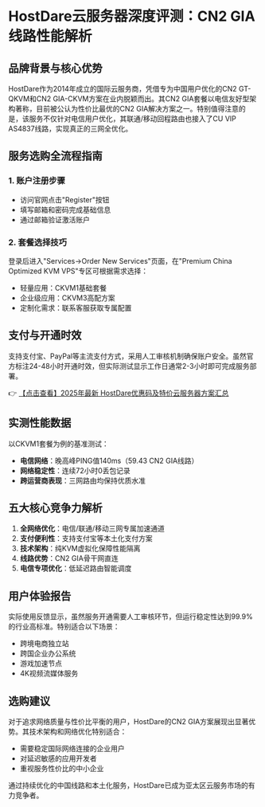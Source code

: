 # HostDare云服务器深度评测：CN2 GIA线路性能解析

## 品牌背景与核心优势
HostDare作为2014年成立的国际云服务商，凭借专为中国用户优化的CN2 GT-QKVM和CN2 GIA-CKVM方案在业内脱颖而出。其CN2 GIA套餐以电信友好型架构著称，目前被公认为性价比最优的CN2 GIA解决方案之一。特别值得注意的是，该服务不仅针对电信用户优化，其联通/移动回程路由也接入了CU VIP AS4837线路，实现真正的三网全优化。

## 服务选购全流程指南

### 1. 账户注册步骤
- 访问官网点击"Register"按钮
- 填写邮箱和密码完成基础信息
- 通过邮箱验证激活账户

### 2. 套餐选择技巧
登录后进入"Services→Order New Services"页面，在"Premium China Optimized KVM VPS"专区可根据需求选择：
- 轻量应用：CKVM1基础套餐
- 企业级应用：CKVM3高配方案
- 定制化需求：联系客服获取专属配置

## 支付与开通时效
支持支付宝、PayPal等主流支付方式，采用人工审核机制确保账户安全。虽然官方标注24-48小时开通时效，但实际测试显示工作日通常2-3小时即可完成服务部署。

👉 [【点击查看】2025年最新 HostDare优惠码及特价云服务器方案汇总](https://bit.ly/hostdare)

## 实测性能数据
以CKVM1套餐为例的基准测试：
- **电信网络**：晚高峰PING值140ms（59.43 CN2 GIA线路）
- **网络稳定性**：连续72小时0丢包记录
- **跨运营商表现**：三网路由均保持优质水准

## 五大核心竞争力解析
1. **全网络优化**：电信/联通/移动三网专属加速通道
2. **支付便利性**：支持支付宝等本土化支付方案
3. **技术架构**：纯KVM虚拟化保障性能隔离
4. **线路优势**：CN2 GIA骨干网直连
5. **电信专项优化**：低延迟路由智能调度

## 用户体验报告
实际使用反馈显示，虽然服务开通需要人工审核环节，但运行稳定性达到99.9%的行业高标准。特别适合以下场景：
- 跨境电商独立站
- 跨国企业办公系统
- 游戏加速节点
- 4K视频流媒体服务

## 选购建议
对于追求网络质量与性价比平衡的用户，HostDare的CN2 GIA方案展现出显著优势。其技术架构和网络优化特别适合：
- 需要稳定国际网络连接的企业用户
- 对延迟敏感的应用开发者
- 重视服务性价比的中小企业

通过持续优化的中国线路和本土化服务，HostDare已成为亚太区云服务市场的有力竞争者。